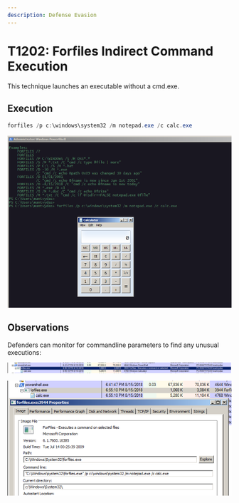 ```yaml
---
description: Defense Evasion
---
```


# T1202: Forfiles Indirect Command Execution

This technique launches an executable without a cmd.exe.

## Execution

```csharp
forfiles /p c:\windows\system32 /m notepad.exe /c calc.exe
```

![](../.gitbook/assets/forfiles-executed.png)

## Observations

Defenders can monitor for commandline parameters to find any unusual executions:

![](../.gitbook/assets/forfiles-ancestry.png)

![](../.gitbook/assets/forfiles-cmdline.png)

